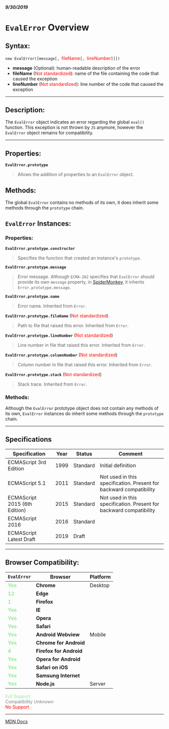 ##### 9/30/2019
# `EvalError` Overview
## Syntax:
`new EvalError([message[, `<span style="color: red">fileName</span>`[, `<span style="color: red">lineNumber</span>`]]])`

* **message** (Optional): human-readable description of the error 
* **fileName** (<span style="color: red">Not standardized</span>): name of the file containing the code that caused the exception
* **lineNumber** (<span style="color: red">Not standardized</span>): line number of the code that caused the exception

---

## Description:
The `EvalError` object indicates an error regarding the global `eval()` function.  This exception is not thrown by `JS` anymore, however the `EvalError` object remains for compatibility.

---

## Properties:
**`EvalError.prototype`**
  > Allows the addition of properties to an `EvalError` object.

## Methods: 
The global `EvalError` contains no methods of its own, it does inherit some methods through the `prototype` chain.

## `EvalError` Instances:
### Properties:
**`EvalError.prototype.constructor`**
  > Specifies the function that created an instance's `prototype`.

**`EvalError.prototype.message`**
  > Error message. Although `ECMA-262` specifies that `EvalError` should provide its own `message` property, in [SpiderMonkey](https://developer.mozilla.org/en-US/docs/Mozilla/Projects/SpiderMonkey), it inherits `Error.prototype.message`.

**`EvalError.prototype.name`**
  > Error name.  Inherited from `Error`.

**`EvalError.prototype.fileName`** (<span style="color: red">Not standardized</span>)
  > Path to file that raised this error.  Inherited from `Error`.

**`EvalError.prototype.lineNumber`** (<span style="color: red">Not standardized</span>)
  > Line number in file that raised this error.  Inherited from `Error`.

**`EvalError.prototype.columnNumber`** (<span style="color: red">Not standardized</span>)
  > Column number in file that raised this error.  Inherited from `Error`.

**`EvalError.prototype.stack`** (<span style="color: red">Not standardized</span>)
  > Stack trace.  Inherited from `Error`.

### Methods:
Although the `EvalError` prototype object does not contain any methods of its own, `EvalError` instances do inherit some methods through the `prototype` chain.

---

## Specifications
| Specification | Year | Status | Comment |
|---|---|---|---|
| ECMAScript 3rd Edition | 1999 | Standard | Initial definition |
| ECMAScript 5.1 | 2011 | Standard | Not used in this specification. Present for backward compatibility |
| ECMAScript 2015 (6th Edition) | 2015 | Standard | Not used in this specification. Present for backward compatibility |
| ECMAScript 2016 | 2016 | Standard |  |
| ECMAScript Latest Draft | 2019 | Draft |  |

---

## Browser Compatibility:
| `EvalError` | Browser | Platform |
|---|---|---|
| <span style="color: lightgreen">**Yes**</span> | **Chrome** | Desktop | 
| <span style="color: lightgreen">**12**</span> | **Edge** || 
| <span style="color: lightgreen">**1**</span> | **Firefox** || 
| <span style="color: lightgreen">**Yes**</span> | **IE** || 
| <span style="color: lightgreen">**Yes**</span> | **Opera** || 
| <span style="color: lightgreen">**Yes**</span> | **Safari** || 
| <span style="color: lightgreen">**Yes**</span> | **Android Webview** | Mobile | 
| <span style="color: lightgreen">**Yes**</span> | **Chrome for Android** || 
| <span style="color: lightgreen">**4**</span> | **Firefox for Android** || 
| <span style="color: lightgreen">**Yes**</span> | **Opera for Android** || 
| <span style="color: lightgreen">**Yes**</span> | **Safari on iOS** || 
| <span style="color: lightgreen">**Yes**</span> | **Samsung Internet** || 
| <span style="color: lightgreen">**Yes**</span> | **Node.js** | Server | 

<span style="color: lightgreen">Full Support</span>  
<span style="color: grey">Compatibility Unknown</span>  
<span style="color: red">No Support</span>

---

[MDN Docs](https://developer.mozilla.org/en-US/docs/Web/JavaScript/Reference/Global_Objects/EvalError)